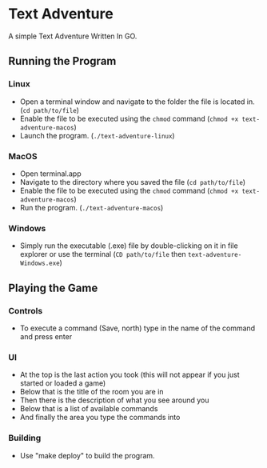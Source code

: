 # Text Adventure

A simple Text Adventure Written In GO.

## Running the Program

### Linux

- Open a terminal window and navigate to the folder the file is located in. (```cd path/to/file```)
- Enable the file to be executed using the `chmod` command (`chmod +x text-adventure-macos`)
- Launch the program. (``` ./text-adventure-linux ```)

### MacOS

- Open terminal.app
- Navigate to the directory where you saved the file (```cd path/to/file```)
- Enable the file to be executed using the `chmod` command (`chmod +x text-adventure-macos`)
- Run the program. (`./text-adventure-macos`)

### Windows

- Simply run the executable (.exe) file by double-clicking on it in file explorer or use the terminal (`CD path/to/file` then `text-adventure-Windows.exe`)

## Playing the Game

### Controls

- To execute a command (Save, north) type in the name of the command and press enter

### UI

- At the top is the last action you took (this will not appear if you just started or loaded a game)
- Below that is the title of the room you are in
- Then there is the description of what you see around you
- Below that is a list of available commands
- And finally the area you type the commands into

### Building
- Use "make deploy" to build the program.
